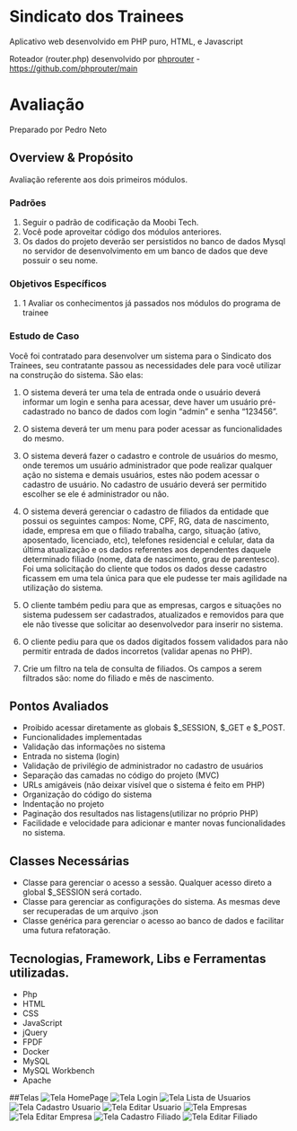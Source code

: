 # Sindicato dos Trainees

Aplicativo web desenvolvido em PHP puro, HTML, e Javascript

Roteador (router.php) desenvolvido por [phprouter](https://github.com/phprouter) - <https://github.com/phprouter/main>

# Avaliação

Preparado por Pedro Neto
## Overview & Propósito
Avaliação referente aos dois primeiros módulos.

### Padrões
1. Seguir o padrão de codificação da Moobi Tech.
2. Você pode aproveitar código dos módulos anteriores.
3. Os dados do projeto deverão ser persistidos no banco de dados Mysql no servidor de desenvolvimento em um banco de dados que deve possuir o seu nome.
### Objetivos Específicos
1. 1 Avaliar os conhecimentos já passados nos módulos do programa de trainee

### Estudo de Caso
Você foi contratado para desenvolver um sistema para o Sindicato dos Trainees, seu contratante passou as necessidades dele para você utilizar na construção do sistema.  São elas:

1. O sistema deverá ter uma tela de entrada onde o usuário deverá informar um login e senha para acessar, deve haver um usuário pré-cadastrado no banco de dados com login “admin” e senha “123456”.

2. O sistema deverá ter um menu para poder acessar as funcionalidades do mesmo.

3. O sistema deverá fazer o cadastro e controle de usuários do mesmo, onde teremos um usuário administrador que pode realizar qualquer ação no sistema e demais usuários, estes não podem acessar o cadastro de usuário. No cadastro de usuário deverá ser permitido escolher se ele é administrador ou não.

4. O sistema deverá gerenciar o cadastro de filiados da entidade que possui os seguintes campos: Nome, CPF, RG, data de nascimento, idade, empresa em que o filiado trabalha, cargo, situação (ativo, aposentado, licenciado, etc), telefones residencial e celular, data da última atualização e os dados referentes aos dependentes daquele determinado filiado (nome, data de nascimento, grau de parentesco). Foi uma solicitação do cliente que todos os dados desse cadastro ficassem em uma tela única para que ele pudesse ter mais agilidade na utilização do sistema.

5. O cliente também pediu para que as empresas, cargos e situações no sistema pudessem ser cadastrados, atualizados e removidos para que ele não tivesse que solicitar ao desenvolvedor para inserir no sistema.

6. O cliente pediu para que os dados digitados fossem validados para não permitir entrada de dados incorretos (validar apenas no PHP).

7. Crie um filtro na tela de consulta de filiados. Os campos a serem filtrados são: nome do filiado e mês de nascimento.

## Pontos Avaliados
*  Proibido acessar diretamente as globais $_SESSION, $_GET e $_POST.
*  Funcionalidades implementadas
*  Validação das informações no sistema
*  Entrada no sistema (login)
*  Validação de privilégio de administrador no cadastro de usuários
*  Separação das camadas no código do projeto (MVC)
*  URLs amigáveis (não deixar visível que o sistema é feito em PHP)
*  Organização do código do sistema
*  Indentação no projeto
*  Paginação dos resultados nas listagens(utilizar no próprio PHP)
*  Facilidade e velocidade para adicionar e manter novas funcionalidades no sistema.

## Classes Necessárias
* Classe para gerenciar o acesso a sessão. Qualquer acesso direto a global $_SESSION será cortado.
* Classe para gerenciar as configurações do sistema. As mesmas deve ser recuperadas de um arquivo .json
* Classe genérica para gerenciar o acesso ao banco de dados e facilitar uma futura refatoração.

## Tecnologias, Framework, Libs e Ferramentas utilizadas.
- Php
- HTML
- CSS
- JavaScript
- jQuery
- FPDF
- Docker
- MySQL
- MySQL Workbench
- Apache

##Telas
![Tela HomePage](/docs/img/homepage.png)
![Tela Login](/docs/img/login.png)
![Tela Lista de Usuarios](/docs/img/lista-usuarios.png)
![Tela Cadastro Usuario](/docs/img/cadastro-usuario.png)
![Tela Editar Usuario](/docs/img/editar-usuario.png)
![Tela Empresas](/docs/img/empresa.png)
![Tela Editar Empresa](/docs/img/editar-empresa.png)
![Tela Cadastro Filiado](/docs/img/cadastro-filiado.png)
![Tela Editar Filiado](/docs/img/editar-filiado.png)